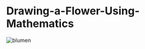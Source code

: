 # Drawing-a-Flower-Using-Mathematics
![blumen](https://user-images.githubusercontent.com/103119258/223028495-dd7ea088-6b5f-46db-bf87-044824dd2c78.png)
